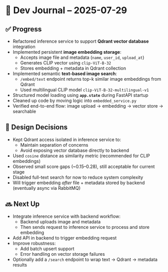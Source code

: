 # 📅 Dev Journal – 2025-07-29

## ✅ Progress

- Refactored inference service to support **Qdrant vector database** integration
- Implemented persistent **image embedding storage**:
  - Accepts image file and metadata (`name`, `user_id`, `upload_at`)
  - Generates CLIP vector using `clip-ViT-B-32`
  - Stores embedding + metadata in Qdrant collection
- Implemented semantic **text-based image search**:
  - `/embed/text` endpoint returns top-k similar image embeddings from Qdrant
  - Used multilingual CLIP model `clip-ViT-B-32-multilingual-v1`
- Structured model loading using **`app.state`** during FastAPI startup
- Cleaned up code by moving logic into `embedded_service.py`
- Verified end-to-end flow: image upload → embedding → vector store → searchable

## 📐 Design Decisions

- Kept Qdrant access isolated in inference service to:
  - Maintain separation of concerns
  - Avoid exposing vector database directly to backend
- Used `cosine` distance as similarity metric (recommended for CLIP embeddings)
- Observed small score gaps (~0.15–0.28), still acceptable for current stage
- Disabled full-text search for now to reduce system complexity
- Will trigger embedding *after* file + metadata stored by backend (eventually async via RabbitMQ)

## 🔜 Next Up

- Integrate inference service with backend workflow:
  - Backend uploads image and metadata
  - Then sends request to inference service to process and store embedding
- Add API in backend to trigger embedding request
- Improve robustness:
  - Add batch upsert support
  - Error handling on vector storage failures
- Optionally add a `/search` endpoint to wrap text → Qdrant → metadata results


